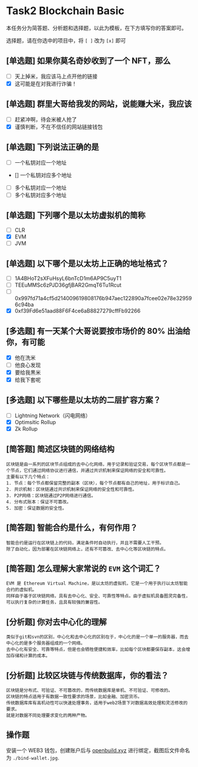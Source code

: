 # Task2 Blockchain Basic

本任务分为简答题、分析题和选择题，以此为模板，在下方填写你的答案即可。

选择题，请在你选中的项目中，将 `[ ]` 改为 `[x]` 即可

## [单选题] 如果你莫名奇妙收到了一个 NFT，那么

- [ ] 天上掉米，我应该马上点开他的链接
- [x] 这可能是在对我进行诈骗！

## [单选题] 群里大哥给我发的网站，说能赚大米，我应该

- [ ] 赶紧冲啊，待会米被人抢了
- [x] 谨慎判断，不在不信任的网站链接钱包

## [单选题] 下列说法正确的是

- [ ] 一个私钥对应一个地址
- [] 一个私钥对应多个地址
- [ ] 多个私钥对应一个地址
- [ ] 多个私钥对应多个地址

## [单选题] 下列哪个是以太坊虚拟机的简称

- [ ] CLR
- [x] EVM
- [ ] JVM

## [单选题] 以下哪个是以太坊上正确的地址格式？

- [ ] 1A4BHoT2sXFuHsyL6bnTcD1m6AP9C5uyT1
- [ ] TEEuMMSc6zPJD36gfjBAR2GmqT6Tu1Rcut
- [ ] 0x997fd71a4cf5d214009619808176b947aec122890a7fcee02e78e329596c94ba
- [x] 0xf39Fd6e51aad88F6F4ce6aB8827279cffFb92266

## [多选题] 有一天某个大哥说要按市场价的 80% 出油给你，有可能

- [x] 他在洗米
- [ ] 他良心发现
- [x] 要给我黒米
- [x] 给我下套呢

## [多选题] 以下哪些是以太坊的二层扩容方案？

- [ ] Lightning Network（闪电网络）
- [x] Optimsitic Rollup
- [x] Zk Rollup

## [简答题] 简述区块链的网络结构

```
区块链是由一系列的区块节点组成的去中心化网络，用于记录和验证交易，每个区块节点都是一个节点，它们通过网络协议进行通信，并通过共识机制来保证网络的安全和可靠性。
主要有以下几个特点：
1. 节点：每个节点都保留完整的副本（区块），每个节点都有自己的地址，用于标识自己。
2. 共识机制：区块链通过共识机制来保证网络的安全性和可靠性。
3. P2P网络：区块链通过P2P网络进行通信。
4. 分布式账本：保证不可篡改。
5. 加密：保证数据的安全性。
```

## [简答题] 智能合约是什么，有何作用？

```
智能合约是运行在区块链上的代码，满足条件时自动执行，并且不需要人工干预。
除了自动化，因为部署在区块链网络上，还有不可篡改、去中心化等区块链的特点。
```

## [简答题] 怎么理解大家常说的 `EVM` 这个词汇？

```
EVM 是 Ethereum Virtual Machine，是以太坊的虚拟机，它是一个用于执行以太坊智能合约的虚拟机。
同样由于基于区块链网络，具有去中心化、安全、可靠性等特点。由于虚拟机具备图灵完备性，可以执行复杂的计算任务，且具有较强的兼容性。
```

## [分析题] 你对去中心化的理解

```
类似于git和svn的区别，中心化和去中心化的区别在于，中心化的是一个单一的服务器，而去中心化的是多个服务器组成的一个网络。
去中心化有安全、可靠等特点，但是也会牺牲便捷和效率，比如每个区块都要保存副本，这会增加存储和计算的成本。
```

## [分析题] 比较区块链与传统数据库，你的看法？

```
区块链是分布式、可验证、不可篡改的，而传统数据库是单机、不可验证、可修改的。
区块链的特点适用于有数据一致性要求的场景，比如金融、加密货币。
传统数据库库有高机动性可以快速处理事务，适用于web2场景下对数据高效处理和灵活修改的要求。
就是对数据不同处理要求变化的两种产物。
```

## 操作题

安装一个 WEB3 钱包，创建账户后与 [openbuild.xyz](https://openbuild.xyz/profile) 进行绑定，截图后文件命名为 `./bind-wallet.jpg`.

